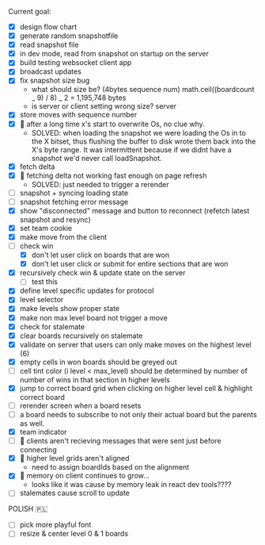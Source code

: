 Current goal:

- [x] design flow chart
- [x] generate random snapshotfile
- [x] read snapshot file
- [x] in dev mode, read from snapshot on startup on the server
- [x] build testing websocket client app
- [x] broadcast updates
- [x] fix snapshot size bug
  - what should size be? (4bytes sequence num) math.ceil((boardcount _ 9) / 8) _ 2 = 1,195,748 bytes
  - is server or client setting wrong size? server
- [x] store moves with sequence number
- [x] 🐞 after a long time x's start to overwrite Os, no clue why.
  - SOLVED: when loading the snapshot we were loading the Os in to the X bitset, thus flushing the buffer to disk wrote them back into the X's byte range. It was intermittent because if we didnt have a snapshot we'd never call loadSnapshot.
- [x] fetch delta
- [x] 🐞 fetching delta not working fast enough on page refresh
  - SOLVED: just needed to trigger a rerender
- [ ] snapshot + syncing loading state
- [ ] snapshot fetching error message
- [x] show "disconnected" message and button to reconnect (refetch latest snapshot and resync)
- [x] set team cookie
- [x] make move from the client
- [ ] check win
  - [x] don't let user click on boards that are won
  - [x] don't let user click or submit for entire sections that are won
- [x] recursively check win & update state on the server
  - [ ] test this
- [x] define level specific updates for protocol
- [x] level selector
- [x] make levels show proper state
- [x] make non max level board not trigger a move
- [x] check for stalemate
- [x] clear boards recursively on stalemate
- [x] validate on server that users can only make moves on the highest level (6)
- [x] empty cells in won boards should be greyed out
- [ ] cell tint color (i level < max_level) should be determined by number of number of wins in that section in higher levels
- [x] jump to correct board grid when clicking on higher level cell & highlight correct board
- [ ] rerender screen when a board resets
- [ ] a board needs to subscribe to not only their actual board but the parents as well.
- [x] team indicator
- [ ] 🐞 clients aren't recieving messages that were sent just before connecting
- [x] 🐞 higher level grids aren't aligned
  - need to assign boardIds based on the alignment
- [x] 🐞 memory on client continues to grow...
  - looks like it was cause by memory leak in react dev tools????
- [ ] stalemates cause scroll to update

POLISH 🇵🇱

- [ ] pick more playful font
- [ ] resize & center level 0 & 1 boards
